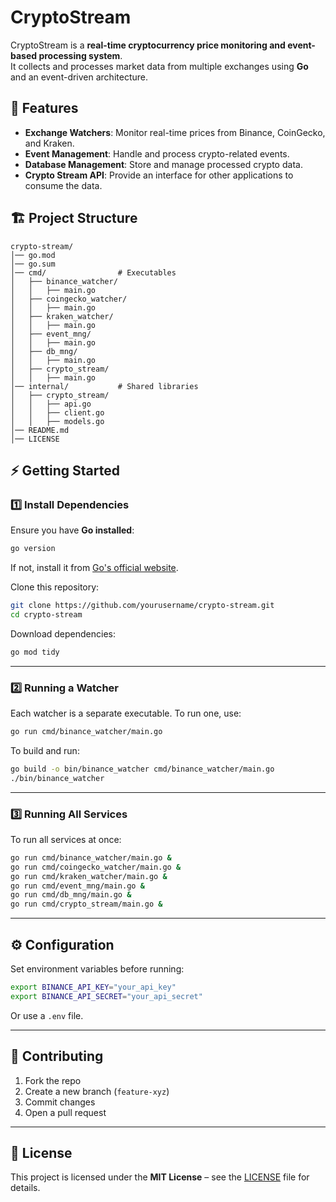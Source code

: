 # CryptoStream

CryptoStream is a **real-time cryptocurrency price monitoring and event-based processing system**.  
It collects and processes market data from multiple exchanges using **Go** and an event-driven architecture.

## 🚀 Features
- **Exchange Watchers**: Monitor real-time prices from Binance, CoinGecko, and Kraken.
- **Event Management**: Handle and process crypto-related events.
- **Database Management**: Store and manage processed crypto data.
- **Crypto Stream API**: Provide an interface for other applications to consume the data.

## 🏗️ Project Structure
```
crypto-stream/
│── go.mod
│── go.sum
│── cmd/                # Executables
│   ├── binance_watcher/
│   │   ├── main.go
│   ├── coingecko_watcher/
│   │   ├── main.go
│   ├── kraken_watcher/
│   │   ├── main.go
│   ├── event_mng/
│   │   ├── main.go
│   ├── db_mng/
│   │   ├── main.go
│   ├── crypto_stream/
│   │   ├── main.go
│── internal/           # Shared libraries
│   ├── crypto_stream/
│   │   ├── api.go
│   │   ├── client.go
│   │   ├── models.go
│── README.md
│── LICENSE
```

## ⚡ Getting Started
### **1️⃣ Install Dependencies**
Ensure you have **Go installed**:
```bash
go version
```
If not, install it from [Go's official website](https://golang.org/dl/).

Clone this repository:
```bash
git clone https://github.com/yourusername/crypto-stream.git
cd crypto-stream
```

Download dependencies:
```bash
go mod tidy
```

---

### **2️⃣ Running a Watcher**
Each watcher is a separate executable. To run one, use:
```bash
go run cmd/binance_watcher/main.go
```
To build and run:
```bash
go build -o bin/binance_watcher cmd/binance_watcher/main.go
./bin/binance_watcher
```

---

### **3️⃣ Running All Services**
To run all services at once:
```bash
go run cmd/binance_watcher/main.go &
go run cmd/coingecko_watcher/main.go &
go run cmd/kraken_watcher/main.go &
go run cmd/event_mng/main.go &
go run cmd/db_mng/main.go &
go run cmd/crypto_stream/main.go &
```

---

## ⚙️ Configuration
Set environment variables before running:
```bash
export BINANCE_API_KEY="your_api_key"
export BINANCE_API_SECRET="your_api_secret"
```
Or use a `.env` file.

---

## 🤝 Contributing
1. Fork the repo  
2. Create a new branch (`feature-xyz`)  
3. Commit changes  
4. Open a pull request  

---

## 📝 License
This project is licensed under the **MIT License** – see the [LICENSE](LICENSE) file for details.

